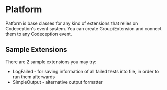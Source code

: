 # Platform

Patform is base classes for any kind of extensions that relies on Codeception's event system. You can create Group/Extension and connect them to any Codeception event. 

## Sample Extensions

There are 2 sample extensions you may try:

* LogFailed - for saving information of all failed tests into file, in order to run them afterwards
* SimpleOutput - alternative output formatter